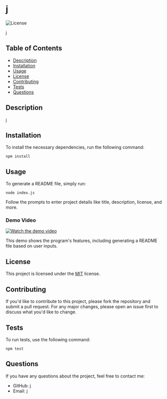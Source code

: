 # j

![License](https://img.shields.io/badge/License-MIT-blue.svg)

j

## Table of Contents
- [Description](#description)
- [Installation](#installation)
- [Usage](#usage)
- [License](#license)
- [Contributing](#contributing)
- [Tests](#tests)
- [Questions](#questions)

## Description
j

## Installation
To install the necessary dependencies, run the following command:

```
npm install
```

## Usage
To generate a README file, simply run:

```
node index.js
```

Follow the prompts to enter project details like title, description, license, and more.

### Demo Video
[![Watch the demo video](./assets/readme-thumbnail.jpg)](https://drive.google.com/file/d/1_9zT3OpjmrCfQxsHsm1x_3QI4pHRYDnf/view?usp=sharing)

This demo shows the program's features, including generating a README file based on user inputs.


## License
This project is licensed under the [MIT](https://opensource.org/licenses/MIT) license.

## Contributing
If you'd like to contribute to this project, please fork the repository and submit a pull request. For any major changes, please open an issue first to discuss what you'd like to change.

## Tests
To run tests, use the following command:

```
npm test
```

## Questions
If you have any questions about the project, feel free to contact me:

- GitHub: [j](https://github.com/j)
- Email: j
